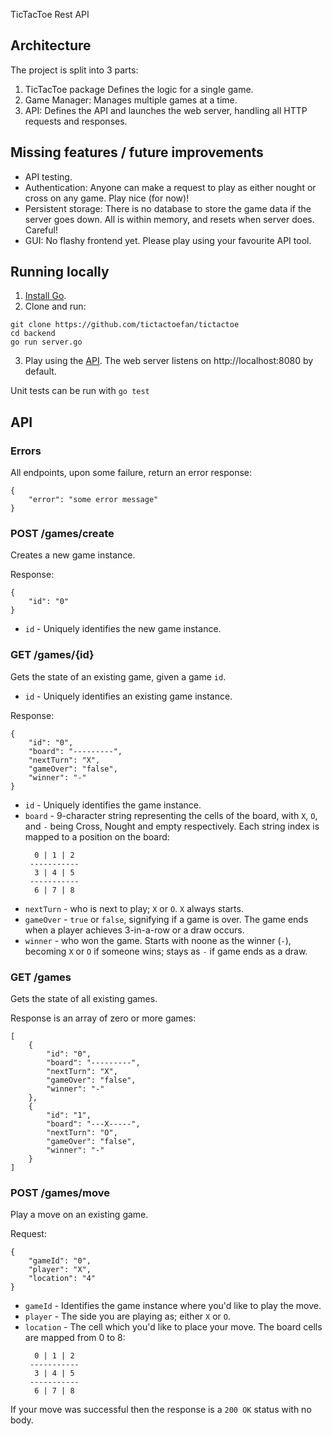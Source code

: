 TicTacToe Rest API

## Architecture

The project is split into 3 parts:

1. TicTacToe package Defines the logic for a single game.
2. Game Manager: Manages multiple games at a time.
3. API: Defines the API and launches the web server, handling all HTTP requests and responses.

## Missing features / future improvements

- API testing.
- Authentication: Anyone can make a request to play as either nought or cross on any game. Play nice (for now)!
- Persistent storage: There is no database to store the game data if the server goes down. All is within memory, and resets when server does. Careful!
- GUI: No flashy frontend yet. Please play using your favourite API tool.

## Running locally

1. [Install Go](https://golang.org/doc/install).
2. Clone and run:
```
git clone https://github.com/tictactoefan/tictactoe
cd backend
go run server.go
```
3. Play using the [API](#API). The web server listens on http://localhost:8080 by default.

Unit tests can be run with `go test`

## API

### Errors

All endpoints, upon some failure, return an error response:

```
{
    "error": "some error message"
}
```

### POST /games/create

Creates a new game instance.

Response:

```
{
    "id": "0"
}
```

- `id` - Uniquely identifies the new game instance.

### GET /games/{id}

Gets the state of an existing game, given a game `id`.


- `id` - Uniquely identifies an existing game instance.

Response:

```
{
    "id": "0",
    "board": "---------",
    "nextTurn": "X",
    "gameOver": "false",
    "winner": "-"
}
```

- `id` - Uniquely identifies the game instance.
- `board` - 9-character string representing the cells of the board, with `X`, `O`, and `-` being Cross, Nought and empty respectively. Each string index is mapped to a position on the board:
    ```
      0 | 1 | 2
     -----------
      3 | 4 | 5
     -----------
      6 | 7 | 8
    ```
- `nextTurn` - who is next to play; `X` or `O`. `X` always starts.
- `gameOver` - `true` or `false`, signifying if a game is over. The game ends when a player achieves 3-in-a-row or a draw occurs.
- `winner` - who won the game. Starts with noone as the winner (`-`), becoming `X` or `O` if someone wins; stays as `-` if game ends as a draw.

### GET /games

Gets the state of all existing games.

Response is an array of zero or more games:

```
[
    {
        "id": "0",
        "board": "---------",
        "nextTurn": "X",
        "gameOver": "false",
        "winner": "-"
    },
    {
        "id": "1",
        "board": "---X-----",
        "nextTurn": "O",
        "gameOver": "false",
        "winner": "-"
    }
]
```

### POST /games/move

Play a move on an existing game.

Request:

```
{
    "gameId": "0",
    "player": "X",
    "location": "4"
}
```

- `gameId` - Identifies the game instance where you'd like to play the move.
- `player` - The side you are playing as; either `X` or `O`.
- `location` - The cell which you'd like to place your move. The board cells are mapped from 0 to 8:
    ```
      0 | 1 | 2
     -----------
      3 | 4 | 5
     -----------
      6 | 7 | 8
    ```

If your move was successful then the response is a `200 OK` status with no body.
